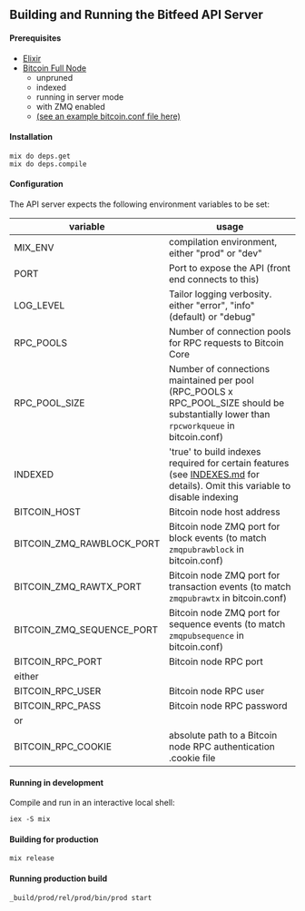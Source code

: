 ## Building and Running the Bitfeed API Server

#### Prerequisites
 - [Elixir](https://elixir-lang.org/install.html)
 - [Bitcoin Full Node](https://bitcoin.org/en/full-node)
 	- unpruned
 	- indexed
 	- running in server mode
 	- with ZMQ enabled
 	- [(see an example bitcoin.conf file here)](https://github.com/bitfeed-project/bitfeed/blob/master/server/bitcoin.conf.example)

#### Installation

```shell
mix do deps.get
mix do deps.compile
```

#### Configuration

The API server expects the following environment variables to be set:

| variable | usage |
|---|---|
| MIX_ENV | compilation environment, either "prod" or "dev" |
| PORT | Port to expose the API (front end connects to this) |
| LOG_LEVEL | Tailor logging verbosity. either "error", "info" (default) or "debug" |
| RPC_POOLS | Number of connection pools for RPC requests to Bitcoin Core |
| RPC_POOL_SIZE | Number of connections maintained per pool (RPC_POOLS x RPC_POOL_SIZE should be substantially lower than `rpcworkqueue` in bitcoin.conf) |
| INDEXED | 'true' to build indexes required for certain features (see [INDEXES.md](https://github.com/bitfeed-project/block/master/server/INDEXES.md) for details). Omit this variable to disable indexing |
| BITCOIN_HOST | Bitcoin node host address |
| BITCOIN_ZMQ_RAWBLOCK_PORT | Bitcoin node ZMQ port for block events (to match `zmqpubrawblock` in bitcoin.conf) |
| BITCOIN_ZMQ_RAWTX_PORT | Bitcoin node ZMQ port for transaction events (to match `zmqpubrawtx` in bitcoin.conf) |
| BITCOIN_ZMQ_SEQUENCE_PORT | Bitcoin node ZMQ port for sequence events (to match `zmqpubsequence` in bitcoin.conf) |
| BITCOIN_RPC_PORT | Bitcoin node RPC port |
| either | |
| BITCOIN_RPC_USER | Bitcoin node RPC user |
| BITCOIN_RPC_PASS | Bitcoin node RPC password |
| or | |
| BITCOIN_RPC_COOKIE | absolute path to a Bitcoin node RPC authentication .cookie file |


#### Running in development

Compile and run in an interactive local shell:

```shell
iex -S mix
```

#### Building for production

```shell
mix release
```

#### Running production build

```shell
_build/prod/rel/prod/bin/prod start
```
